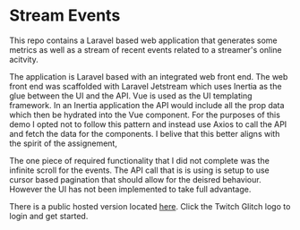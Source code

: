 # Stream Events

This repo contains a Laravel based web application that generates some metrics as well as a stream of recent events related to a streamer's online acitvity. 

The application is Laravel based with an integrated web front end. The web front end was scaffolded with Laravel Jetstream which uses Inertia as the glue between the UI and the API. Vue is used as the UI templating framework. In an Inertia application the API would include all the prop data which then be hydrated into the Vue component. For the purposes of this demo I opted not to follow this pattern and instead use Axios to call the API and fetch the data for the components. I belive that this better aligns with the spirit of the assignement, 

The one piece of required functionality that I did not complete was the infinite scroll for the events. The API call that is is using is setup to use cursor based pagination that should allow for the deisred behaviour. However the UI has not been implemented to take full advantage.

There is a public hosted version located [here](https://www.main-bvxea6i-aehzrucfiooys.ca-1.platformsh.site/login). Click the Twitch Glitch logo to login and get started.
